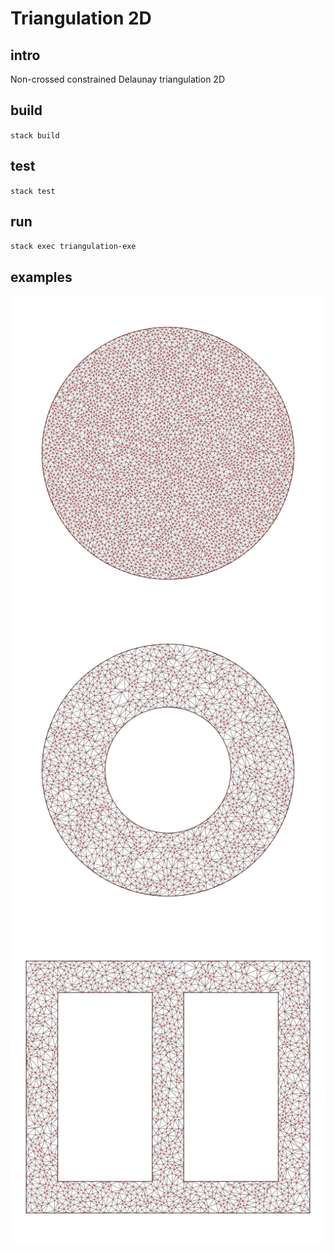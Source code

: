 # Triangulation 2D

## intro
Non-crossed constrained Delaunay triangulation 2D

## build
`stack build`

## test
`stack test`

## run
`stack exec triangulation-exe`

## examples
![triangulation in circle](/assets/triangulation_circle.png)
![triangulation in tor section](/assets/triangulation_torus.png)
![triangulation in solenoid](/assets/triangulation_solenoid.png)

